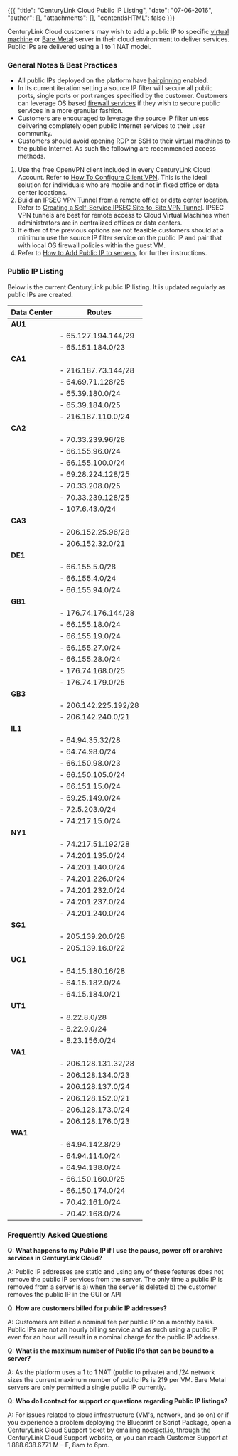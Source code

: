 {{{ "title": "CenturyLink Cloud Public IP Listing",
"date": "07-06-2016",
"author": [],
"attachments": [],
"contentIsHTML": false
}}}


CenturyLink Cloud customers may wish to add a public IP to specific [virtual machine](/servers/) or [Bare Metal](/bare-metal/) server in their cloud environment to deliver services. Public IPs are delivered using a 1 to 1 NAT model.

### General Notes & Best Practices

* All public IPs deployed on the platform have [hairpinning](/knowledge-base/network/hairpin-nats/) enabled.
* In its current iteration setting a source IP filter will secure all public ports, single ports or port ranges specified by the customer. Customers can leverage OS based [firewall services](/cloud-firewall/) if they wish to secure public services in a more granular fashion.
* Customers are encouraged to leverage the source IP filter unless delivering completely open public Internet services to their user community.
* Customers should avoid opening RDP or SSH to their virtual machines to the public Internet. As such the following are recommended access methods.

 1. Use the free OpenVPN client included in every CenturyLink Cloud Account. Refer to [How To Configure Client    VPN](/knowledge-base/network/how-to-configure-client-vpn/). This is the ideal solution for individuals who are mobile and not in fixed office or data center locations.
 2. Build an IPSEC VPN Tunnel from a remote office or data center location. Refer to [Creating a Self-Service IPSEC Site-to-Site VPN Tunnel](/knowledge-base/network/creating-a-self-service-ipsec-site-to-site-vpn-tunnel/). IPSEC VPN tunnels are best for remote access to Cloud Virtual Machines when administrators are in centralized offices or data centers.
 3. If either of the previous options are not feasible customers should at a minimum use the source IP filter service on the public IP and pair that with local OS firewall policies within the guest VM.
 4. Refer to [How to Add Public IP to servers](/knowledge-base/network/how-to-add-public-ip-to-virtual-machine/), for further instructions.

### Public IP Listing

Below is the current CenturyLink public IP listing. It is updated regularly as public IPs are created.

| **Data Center**   | **Routes**   | 
|---------------------------|--------------------|
| **AU1**| | 
              |- 65.127.194.144/29
             | - 65.151.184.0/23|  |
| **CA1**| | 
             | - 216.187.73.144/28
             | - 64.69.71.128/25
             | - 65.39.180.0/24
             | - 65.39.184.0/25
             | - 216.187.110.0/24|  |
|**CA2**||
              | - 70.33.239.96/28
              |  - 66.155.96.0/24
              |   - 66.155.100.0/24
              |  - 69.28.224.128/25
              |  - 70.33.208.0/25
              |  - 70.33.239.128/25
              |  - 107.6.43.0/24| |
|**CA3**||
              | - 206.152.25.96/28
              | - 206.152.32.0/21||
|**DE1**|| 
               | - 66.155.5.0/28
               |  - 66.155.4.0/24
               |  - 66.155.94.0/24||
|**GB1**||
               |  - 176.74.176.144/28
               |  - 66.155.18.0/24
               |  - 66.155.19.0/24
               |  - 66.155.27.0/24
               |  - 66.155.28.0/24
               |   - 176.74.168.0/25
               |   - 176.74.179.0/25 ||
|**GB3**||
                | - 206.142.225.192/28
                |  - 206.142.240.0/21||
|**IL1**||
                |  - 64.94.35.32/28
                |  - 64.74.98.0/24
                |  - 66.150.98.0/23
                |  - 66.150.105.0/24
                |  - 66.151.15.0/24
                |  - 69.25.149.0/24
                |  - 72.5.203.0/24
                |  - 74.217.15.0/24||
|**NY1**||
                |  - 74.217.51.192/28
                |  - 74.201.135.0/24
                |  - 74.201.140.0/24
                |  - 74.201.226.0/24
                |  - 74.201.232.0/24
                |  - 74.201.237.0/24
                |  - 74.201.240.0/24||
|**SG1**||
                | - 205.139.20.0/28
                | - 205.139.16.0/22||
|**UC1**||
                | - 64.15.180.16/28
                | - 64.15.182.0/24
                | - 64.15.184.0/21||
|**UT1**||
                | - 8.22.8.0/28
                | -  8.22.9.0/24
                | - 8.23.156.0/24||
|**VA1**||
                | - 206.128.131.32/28
                | - 206.128.134.0/23
                | - 206.128.137.0/24
                | - 206.128.152.0/21
                | - 206.128.173.0/24
                | - 206.128.176.0/23||
|**WA1**||
                | - 64.94.142.8/29
                | - 64.94.114.0/24
                | - 64.94.138.0/24
                | - 66.150.160.0/25
                | - 66.150.174.0/24
                | - 70.42.161.0/24
                | - 70.42.168.0/24||
                
### Frequently Asked Questions

Q: **What happens to my Public IP if I use the pause, power off or archive services in CenturyLink Cloud?**

A: Public IP addresses are static and using any of these features does not remove the public IP services from the server. The only time a public IP is removed from a server is a) when the server is deleted b) the customer removes the public IP in the GUI or API

Q: **How are customers billed for public IP addresses?**

A: Customers are billed a nominal fee per public IP on a monthly basis. Public IPs are not an hourly billing service and as such using a public IP even for an hour will result in a nominal charge for the public IP address.

Q: **What is the maximum number of Public IPs that can be bound to a server?**

A: As the platform uses a 1 to 1 NAT (public to private) and /24 network sizes the current maximum number of public IPs is 219 per VM. Bare Metal servers are only permitted a single public IP currently.

Q: **Who do I contact for support or questions regarding Public IP listings?**

A: For issues related to cloud infrastructure (VM's, network, and so on) or if you experience a problem deploying the Blueprint or Script Package, open a CenturyLink Cloud Support ticket by emailing [noc@ctl.io](mailto:noc@ctl.io), through the CenturyLink Cloud Support website, or you can reach Customer Support at 1.888.638.6771 M – F, 8am to 6pm.
